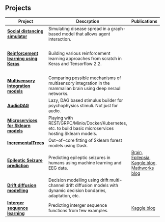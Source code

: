 ## Projects

|Project | Descrption | Publications | Images | Status |
|--|--|--|--|--|
|**[Social distancing simulator](https://github.com/garethjns/social-distancing-sim)**|Simulating disease spread in a graph-based model that allows agent interaction.||![example](https://github.com/garethjns/garethjns/blob/master/images/masking_agent_example_joined.gif)|Active| 
|**[Reinforcement learning using Keras](https://github.com/garethjns/reinforcement-learning-keras)**|Building various reinforcement learning approaches from scratch in Keras and Tensorflow 2.2.||![example](https://github.com/garethjns/garethjns/blob/master/images/DQNAgentPong.gif)![example](https://github.com/garethjns/garethjns/blob/master/images/DQNAgentDoom.gif)|Active|
|**[Multisensory integration models](https://github.com/garethjns/MSIModels)**|Comparing possible mechanisms of multisensory integration in the mammalian brain using deep neraul networks.||![example](https://github.com/garethjns/garethjns/blob/master/images/mod_late.png)| Backburner |
|**[AudioDAG](https://github.com/garethjns/AudioDAG)**|Lazy, DAG based stimulus builder for psychophysics stimuli. Not just for audio.||![example](https://github.com/garethjns/garethjns/blob/master/images/example_simple.png)|Backburner|
|**[Microservices for Sklearn models](https://github.com/garethjns/sklearn-model-server)**|Playing with REST/GRPC/Minio/Docker/Kubernetes, etc. to build basic microservices hosting Sklearn models.|||Backburner|
|**[IncrementalTrees](https://github.com/garethjns/IncrementalTrees)**|Out-of-core fitting of Sklearn forest models using Dask.|||Inactive|
|**[Epileptic Seizure prediction](https://github.com/garethjns/Kaggle-EEG)**|Predicting epileptic seizures in humans using machine learning and EEG data.|[Brain](https://www.sciencedirect.com/science/article/pii/S0959438816300678), [Epilepsia](https://onlinelibrary.wiley.com/doi/abs/10.1111/epi.16418), [Kaggle blog](https://medium.com/kaggle-blog/seizure-prediction-competition-3rd-place-winners-interview-gareth-jones-5982b9e3956c), [Mathworks blog](https://www.mathworks.com/company/newsletters/articles/using-machine-learning-to-predict-epileptic-seizures-from-eeg-data.html)|![example](https://github.com/garethjns/garethjns/blob/master/images/RawData.png)|Completed|
|**[Drift diffusion modelling](https://github.com/garethjns/DriftDiffusion)**|Decision modelling using drift multi-channel drift diffusion models with dynamic decision bondaries, adaptation, etc. ||![example](https://github.com/garethjns/garethjns/blob/master/images/DDEx2.png)|Inactive|
|**[Interger sequence learning](https://github.com/garethjns/Kaggle-IntegerSequenceLearning)**|Predicting interger sequence functions from few examples.|[Kaggle blog](https://medium.com/kaggle-blog/integer-sequence-learning-competition-solution-write-up-team-1-618-47d2149473df)|![example](https://github.com/garethjns/garethjns/blob/master/images/ISLfigure2.png)|Completed|
